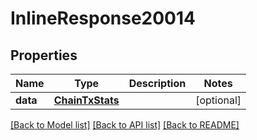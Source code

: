 # InlineResponse20014

## Properties
Name | Type | Description | Notes
------------ | ------------- | ------------- | -------------
**data** | [**ChainTxStats**](ChainTxStats.md) |  | [optional] 

[[Back to Model list]](../README.md#documentation-for-models) [[Back to API list]](../README.md#documentation-for-api-endpoints) [[Back to README]](../README.md)

